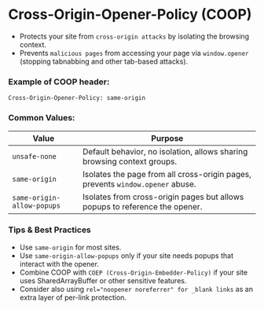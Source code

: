 # Cross-Origin-Opener-Policy (COOP)

- Protects your site from `cross-origin attacks` by isolating the browsing context.
- Prevents `malicious pages` from accessing your page via `window.opener` (stopping tabnabbing and other tab-based attacks).
  
### Example of COOP header:

    Cross-Origin-Opener-Policy: same-origin

### Common Values:

| Value                      | Purpose                                                                        |
| -------------------------- | ------------------------------------------------------------------------------ |
| `unsafe-none`              | Default behavior, no isolation, allows sharing browsing context groups.        |
| `same-origin`              | Isolates the page from all cross-origin pages, prevents `window.opener` abuse. |
| `same-origin-allow-popups` | Isolates from cross-origin pages but allows popups to reference the opener.    |

### Tips & Best Practices

- Use `same-origin` for most sites.
- Use `same-origin-allow-popups` only if your site needs popups that interact with the opener.
- Combine COOP with `COEP (Cross-Origin-Embedder-Policy)` if your site uses SharedArrayBuffer or other sensitive features.
- Consider also using `rel="noopener noreferrer" for _blank links` as an extra layer of per-link protection.
